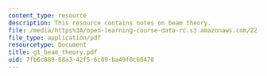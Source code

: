 ```yaml
---
content_type: resource
description: This resource contains notes on beam theory.
file: /media/https%3A/open-learning-course-data-rc.s3.amazonaws.com/22-314j-structural-mechanics-in-nuclear-power-technology-fall-2006/7fb6c88968a342f56c09ba49f0c66478_g1_beam_theory.pdf
file_type: application/pdf
resourcetype: Document
title: g1_beam_theory.pdf
uid: 7fb6c889-68a3-42f5-6c09-ba49f0c66478
---
```

